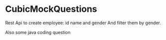 # CubicMockQuestions

Rest Api to create employee: id name and gender
And filter them by gender.

Also some java coding question
